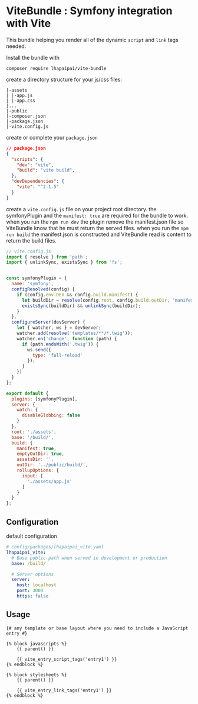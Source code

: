 # ViteBundle : Symfony integration with Vite

This bundle helping you render all of the dynamic `script` and `link` tags needed.

Install the bundle with

```
composer require lhapaipai/vite-bundle
```

create a directory structure for your js/css files:
```
|-assets
| |-app.js
| |-app.css
|...
|-public
|-composer.json
|-package.json
|-vite.config.js
```

create or complete your `package.json`
```json
// package.json
{
  "scripts": {
    "dev": "vite",
    "build": "vite build",
  },
  "devDependencies": {
    "vite": "^2.1.5"
  }
}
```

create a `vite.config.js` file on your project root directory.
the symfonyPlugin and the `manifest: true` are required for the bundle to work. when you run the `npm run dev` the plugin remove the manifest.json file so ViteBundle know that he must return the served files.
when you run the `npm run build` the manifest.json is constructed and ViteBundle read is content to return the build files.
```js
// vite.config.js
import { resolve } from 'path';
import { unlinkSync, existsSync } from 'fs';


const symfonyPlugin = {
  name: 'symfony',
  configResolved(config) {
    if (config.env.DEV && config.build.manifest) {
      let buildDir = resolve(config.root, config.build.outDir, 'manifest.json')
      existsSync(buildDir) && unlinkSync(buildDir);
    }
  },
  configureServer(devServer) {
    let { watcher, ws } = devServer;
    watcher.add(resolve('templates/**/*.twig'));
    watcher.on('change', function (path) {
      if (path.endsWith('.twig')) {
        ws.send({
          type: 'full-reload'
        });
      }
    })
  }
};

export default {
  plugins: [symfonyPlugin],
  server: {
    watch: {
      disableGlobbing: false
    }
  },
  root: './assets',
  base: '/build/',
  build: {
    manifest: true,
    emptyOutDir: true,
    assetsDir: '',
    outDir: '../public/build/',
    rollupOptions: {
      input: [
        './assets/app.js'
      ]
    }
  }
};
```


## Configuration

default configuration

```yaml
# config/packages/lhapaipai_vite.yaml
lhapaipai_vite:
  # Base public path when served in development or production
  base: /build/

  # Server options
  server:
    host: localhost
    port: 3000
    https: false

```


## Usage

```twig
{# any template or base layout where you need to include a JavaScript entry #}

{% block javascripts %}
    {{ parent() }}

    {{ vite_entry_script_tags('entry1') }}
{% endblock %}

{% block stylesheets %}
    {{ parent() }}

    {{ vite_entry_link_tags('entry1') }}
{% endblock %}
```